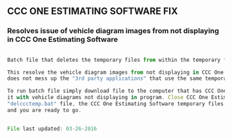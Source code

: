 ## CCC ONE ESTIMATING SOFTWARE FIX
### Resolves issue of vehicle diagram images from not displaying in CCC One Estimating Software

```javascript

Batch file that deletes the temporary files from within the temporary file folder for CCC One Estimating.

This resolve the vehicle diagram images from not displaying in CCC One Estimating Software and 
does not mess up the "3rd party applications" that use the same temporary folder for working file storage.

To run batch file simply download file to the computer that has CCC One Estimating Software installed on
it with vehicle diagrams not displaying in program. Close CCC One Estimating Software and double click on
"delccctemp.bat" file, the CCC One Estimating Software temporary files will be deleted. Restart CCC One Estimating
and you are ready to go.

```

```javascript

File last updated: 03-26-2016

```
